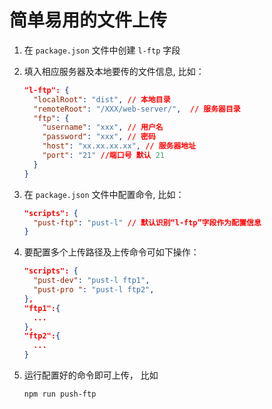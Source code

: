 # 简单易用的文件上传

1. 在 `package.json` 文件中创建 `l-ftp` 字段

2. 填入相应服务器及本地要传的文件信息, 比如：
    ```json
    "l-ftp": {
      "localRoot": "dist", // 本地目录
      "remoteRoot": "/XXX/web-server/",  // 服务器目录
      "ftp": {
        "username": "xxx", // 用户名
        "password": "xxx", // 密码
        "host": "xx.xx.xx.xx", // 服务器地址
        "port": "21" //端口号 默认 21
      }
    }
    ```

3. 在 `package.json` 文件中配置命令, 比如：
    ```json
    "scripts": {
      "pust-ftp": "pust-l" // 默认识别“l-ftp”字段作为配置信息
    }
    ```

4. 要配置多个上传路径及上传命令可如下操作：
    ```json
    "scripts": {
      "pust-dev": "pust-l ftp1",
      "pust-pro ": "pust-l ftp2",
    },
    "ftp1":{
      ...
    },
    "ftp2":{
      ...
    }
    ```
    
5. 运行配置好的命令即可上传， 比如
    ```bash
    npm run push-ftp
    ```